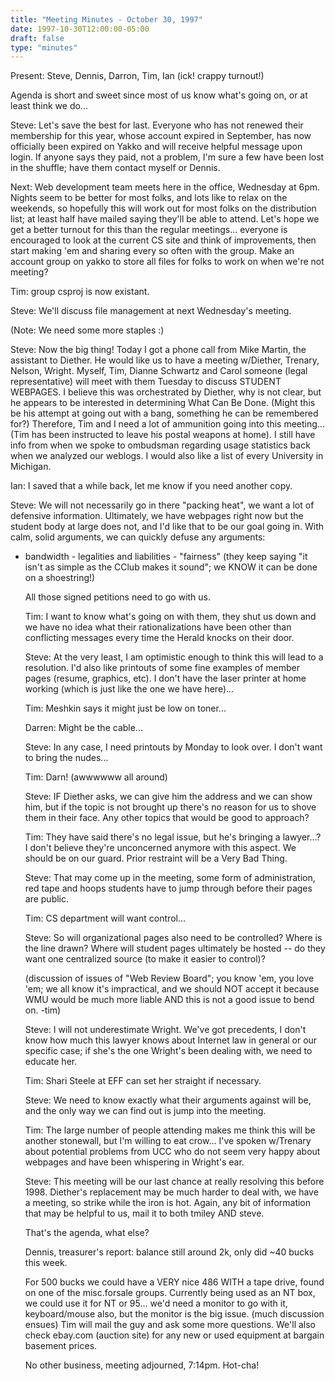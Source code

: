 ```yaml
---
title: "Meeting Minutes - October 30, 1997"
date: 1997-10-30T12:00:00-05:00
draft: false
type: "minutes"
---
```


 Present: Steve, Dennis, Darron, Tim, Ian (ick! crappy turnout!) </p><p>
Agenda is short and sweet since most of us know what's going on, or at least think we do... </p><p>
Steve: Let's save the best for last. Everyone who has not renewed their membership for this year, whose account expired in September, has now officially been expired on Yakko and will receive helpful message upon login. If anyone says they paid, not a problem, I'm sure a few have been lost in the shuffle; have them contact myself or Dennis. </p><p>
Next: Web development team meets here in the office, Wednesday at 6pm. Nights seem to be better for most folks, and lots like to relax on the weekends, so hopefully this will work out for most folks on the distribution list; at least half have mailed saying they'll be able to attend. Let's hope we get a better turnout for this than the regular meetings... everyone is encouraged to look at the current CS site and think of improvements, then start making 'em and sharing every so often with the group. Make an account group on yakko to store all files for folks to work on when we're not meeting? </p><p>
Tim: group csproj is now existant. </p><p>
Steve: We'll discuss file management at next Wednesday's meeting. </p><p>
(Note: We need some more staples :) </p><p>
Steve: Now the big thing! Today I got a phone call from Mike Martin, the assistant to Diether. He would like us to have a meeting w/Diether, Trenary, Nelson, Wright. Myself, Tim, Dianne Schwartz and Carol someone (legal representative) will meet with them Tuesday to discuss STUDENT WEBPAGES. I believe this was orchestrated by Diether, why is not clear, but he appears to be interested in determining What Can Be Done. (Might this be his attempt at going out with a bang, something he can be remembered for?) Therefore, Tim and I need a lot of ammunition going into this meeting... (Tim has been instructed to leave his postal weapons at home). I still have info from when we spoke to ombudsman regarding usage statistics back when we analyzed our weblogs. I would also like a list of every University in Michigan. </p><p>
Ian: I saved that a while back, let me know if you need another copy. </p><p>
Steve: We will not necessarily go in there "packing heat", we want a lot of defensive information. Ultimately, we have webpages right now but the student body at large does not, and I'd like that to be our goal going in. With calm, solid arguments, we can quickly defuse any arguments: </p><p>
 - bandwidth  - legalities and liabilities  - "fairness" (they keep saying "it isn't as simple as the CClub makes it    sound"; we KNOW it can be done on a shoestring!) </p><p>
All those signed petitions need to go with us. </p><p>
Tim: I want to know what's going on with them, they shut us down and we have no idea what their rationalizations have been other than conflicting messages every time the Herald knocks on their door. </p><p>
Steve: At the very least, I am optimistic enough to think this will lead to a resolution. I'd also like printouts of some fine examples of member pages (resume, graphics, etc). I don't have the laser printer at home working (which is just like the one we have here)... </p><p>
Tim: Meshkin says it might just be low on toner... </p><p>
Darren: Might be the cable... </p><p>
Steve: In any case, I need printouts by Monday to look over. I don't want to bring the nudes... </p><p>
Tim: Darn! (awwwwww all around) </p><p>
Steve: IF Diether asks, we can give him the address and we can show him, but if the topic is not brought up there's no reason for us to shove them in their face. Any other topics that would be good to approach? </p><p>
Tim: They have said there's no legal issue, but he's bringing a lawyer...? I don't believe they're unconcerned anymore with this aspect. We should be on our guard. Prior restraint will be a Very Bad Thing. </p><p>
Steve: That may come up in the meeting, some form of administration, red tape and hoops students have to jump through before their pages are public. </p><p>
Tim: CS department will want control... </p><p>
Steve: So will organizational pages also need to be controlled? Where is the line drawn? Where will student pages ultimately be hosted -- do they want one centralized source (to make it easier to control)? </p><p>
(discussion of issues of "Web Review Board"; you know 'em, you love 'em; we all know it's impractical, and we should NOT accept it because WMU would be much more liable AND this is not a good issue to bend on. -tim) </p><p>
Steve: I will not underestimate Wright. We've got precedents, I don't know how much this lawyer knows about Internet law in general or our specific case; if she's the one Wright's been dealing with, we need to educate her. </p><p>
Tim: Shari Steele at EFF can set her straight if necessary. </p><p>
Steve: We need to know exactly what their arguments against will be, and the only way we can find out is jump into the meeting. </p><p>
Tim: The large number of people attending makes me think this will be another stonewall, but I'm willing to eat crow...  I've spoken w/Trenary about potential problems from UCC who do not seem very happy about webpages and have been whispering in Wright's ear. </p><p>
Steve: This meeting will be our last chance at really resolving this before 1998. Diether's replacement may be much harder to deal with, we have a meeting, so strike while the iron is hot. Again, any bit of information that may be helpful to us, mail it to both tmiley AND steve. </p><p>
That's the agenda, what else? </p><p>
Dennis, treasurer's report: balance still around 2k, only did ~40 bucks this week. </p><p>
For 500 bucks we could have a VERY nice 486 WITH a tape drive, found on one of the misc.forsale groups. Currently being used as an NT box, we could use it for NT or 95...  we'd need a monitor to go with it, keyboard/mouse also, but the monitor is the big issue. (much discussion ensues) Tim will mail the guy and ask some more questions. We'll also check ebay.com (auction site) for any new or used equipment at bargain basement prices. </p><p>
No other business, meeting adjourned, 7:14pm. Hot-cha! </p><p>
</p>
